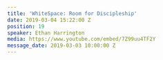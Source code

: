 ```yaml
---
title: 'WhiteSpace: Room for Discipleship'
date: 2019-03-04 15:22:00 Z
position: 19
speaker: Ethan Harrington
media: https://www.youtube.com/embed/7Z99uu4TF2Y
message_date: 2019-03-03 10:00:00 Z
---
```


